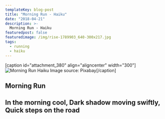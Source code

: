 ```yaml
---
templateKey: blog-post
title: "Morning Run - Haiku"
date: "2018-04-21"
description: >-
  Morning Run - Haiku
featuredpost: false
featuredimage: /img/rise-1789903_640-300x217.jpg
tags:
  - running
  - haiku
---
```


\[caption id="attachment\_380" align="aligncenter" width="300"\]![Morning Run Haiku](https://stefantesoi.com/wp-content/uploads/2018/04/rise-1789903_640-300x217.jpg) Image source: Pixabay\[/caption\]

## Morning Run

## In the morning cool, Dark shadow moving swiftly, Quick steps on the road
